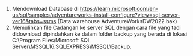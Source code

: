 1.	Mendownload Database di https://learn.microsoft.com/en-us/sql/samples/adventureworks-install-configure?view=sql-server-ver16&tabs=ssms (Data warehouse AdventureWorksDW2022.bak)
2.	Memulihkan file Cadangan ke server SQL dengan cara file yang tadi didownload dipindahkan ke dalam folder backup yang berada di lokasi
C:\Program Files\Microsoft SQL Server\MSSQL16.SQLEXPRESS\MSSQL\Backup.
